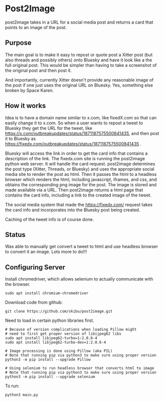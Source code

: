 # Post2Image

post2image takes in a URL for a social media post and returns a card that points to an image of the post. 

## Purpose 
The main goal is to make it easy to repost or quote post a Xitter post (but also threads and possibly 
others) onto Bluesky and have it look like a the full original post. This would be simpler than having 
to take a screenshot of the original post and then post it. 

And importantly, currently Xitter doesn't provide any reasonable image of the post if one just uses the 
original URL on Bluesky. Yes, something else broken by Space Karen.

## How it works
Idea is to have a domain name similar to x.com, like fixedX.com so that can easily change it to x.com. So when a user wants to repost a tweet to Bluesky they get the URL for the tweet, like https://x.com/outbreakupdates/status/1871187575500841435, and then post it to Bluesky as https://fixedx.com/outbreakupdates/status/1871187575500841435 . 

Bluesky will access the link in order to get the card info that contains a description of the link. The fixedx.com site is running the post2image python web server. It will handle the card request. post2image determines the post type (Xitter, Threads, or Bluesky) and uses the appropriate social media site to render the post as html. Then it passes the html to a headless browser which renders the html, including javascript, iframes, and css, and obtains the corresponding png image for the post. The image is stored and made available via a URL. Then post2image returns a html page that contains the card info, including a link to the created image of the tweet. 

The social media system that made the https://fixedx.com/ request takes the card info and incorporates into the Bluesky post being created.

Caching of the tweet info is of course done.

## Status

Was able to manually get convert a tweet to html and use headless browser to convert it an image. Lots more to do!!!

## Configuring Server
Install chromedriver, which allows selenium to actually communicate with the browser.
```
sudo apt install chromium-chromedriver
```

Download code from github:
```
git clone https://github.com/skibu/post2image.git
```

Need to load in certain python libraries first.
```
# Because of version complications when loading Pillow might
# need to first get proper version of libijpeg62 libs
sudo apt install libjpeg62-turbo=1:2.0.6-4
sudo apt install libjpeg62-turbo-dev=1:2.0.6-4

# Image processing is done using Pillow (aka PIL)
# Note that running pip via python3 to make sure using proper version
python3 -m pip install --upgrade Pillow 

# Using selenium to run headless browser that converts html to image
# Note that running pip via python3 to make sure using proper version
python3 -m pip install --upgrade selenium
```

To run:
```
python3 main.py
```

